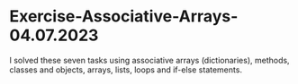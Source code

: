 # Exercise-Associative-Arrays-04.07.2023
I solved these seven tasks using associative arrays (dictionaries), methods, classes and objects, arrays, lists, loops and if-else statements.
